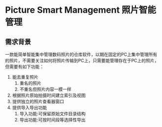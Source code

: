 # Picture Smart Management 照片智能管理

## 需求背景

一款能简单智能集中管理数码照片的仓库软件，以期在固定的PC上集中管理所有的照片，不需要关注如何将照片传输到PC上，只需要能管理存在于PC上的照片，但需要有如下功能：

1. 能去重复照片
   1. 重名的照片
   2. 不重名但照片内容一模一样
2. 根据照片原始拍摄时间建立索引及视图
3. 提供独立的照片查看器窗口
4. 提供导入导出功能
   1. 导入功能:可保留原始文件目录结构
   2. 导出功能:可按时间段等选择性导出

